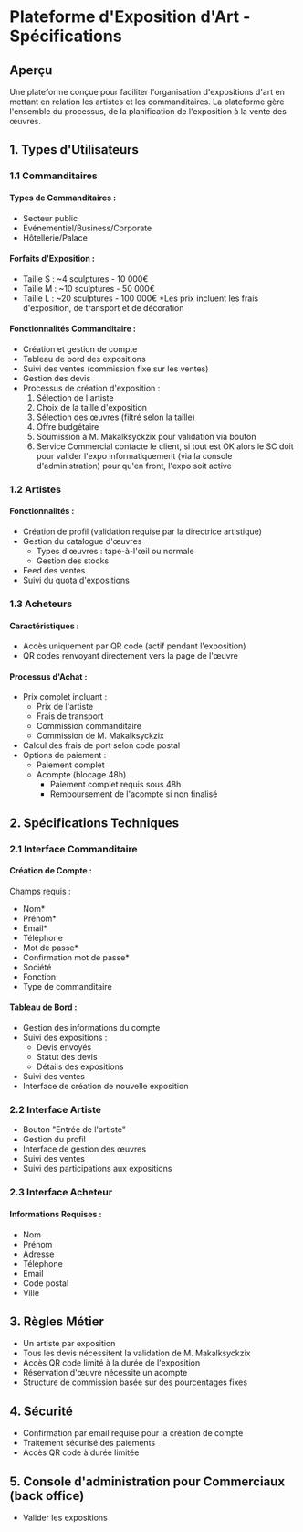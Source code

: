 # Plateforme d'Exposition d'Art - Spécifications

## Aperçu

Une plateforme conçue pour faciliter l'organisation d'expositions d'art en mettant en relation les artistes et les commanditaires. La plateforme gère l'ensemble du processus, de la planification de l'exposition à la vente des œuvres.

## 1. Types d'Utilisateurs

### 1.1 Commanditaires

#### Types de Commanditaires :

- Secteur public
- Événementiel/Business/Corporate
- Hôtellerie/Palace

#### Forfaits d'Exposition :

- Taille S : ~4 sculptures - 10 000€
- Taille M : ~10 sculptures - 50 000€
- Taille L : ~20 sculptures - 100 000€
  \*Les prix incluent les frais d'exposition, de transport et de décoration

#### Fonctionnalités Commanditaire :

- Création et gestion de compte
- Tableau de bord des expositions
- Suivi des ventes (commission fixe sur les ventes)
- Gestion des devis
- Processus de création d'exposition :
  1. Sélection de l'artiste
  2. Choix de la taille d'exposition
  3. Sélection des œuvres (filtré selon la taille)
  4. Offre budgétaire
  5. Soumission à M. Makalksyckzix pour validation via bouton
  6. Service Commercial contacte le client, si tout est OK alors le SC doit pour valider l'expo informatiquement (via la console d'administration) pour qu'en front, l'expo soit active

### 1.2 Artistes

#### Fonctionnalités :

- Création de profil (validation requise par la directrice artistique)
- Gestion du catalogue d'œuvres
  - Types d'œuvres : tape-à-l'œil ou normale
  - Gestion des stocks
- Feed des ventes
- Suivi du quota d'expositions

### 1.3 Acheteurs

#### Caractéristiques :

- Accès uniquement par QR code (actif pendant l'exposition)
- QR codes renvoyant directement vers la page de l'œuvre

#### Processus d'Achat :

- Prix complet incluant :
  - Prix de l'artiste
  - Frais de transport
  - Commission commanditaire
  - Commission de M. Makalksyckzix
- Calcul des frais de port selon code postal
- Options de paiement :
  - Paiement complet
  - Acompte (blocage 48h)
    - Paiement complet requis sous 48h
    - Remboursement de l'acompte si non finalisé

## 2. Spécifications Techniques

### 2.1 Interface Commanditaire

#### Création de Compte :

Champs requis :

- Nom\*
- Prénom\*
- Email\*
- Téléphone
- Mot de passe\*
- Confirmation mot de passe\*
- Société
- Fonction
- Type de commanditaire

#### Tableau de Bord :

- Gestion des informations du compte
- Suivi des expositions :
  - Devis envoyés
  - Statut des devis
  - Détails des expositions
- Suivi des ventes
- Interface de création de nouvelle exposition

### 2.2 Interface Artiste

- Bouton "Entrée de l'artiste"
- Gestion du profil
- Interface de gestion des œuvres
- Suivi des ventes
- Suivi des participations aux expositions

### 2.3 Interface Acheteur

#### Informations Requises :

- Nom
- Prénom
- Adresse
- Téléphone
- Email
- Code postal
- Ville

## 3. Règles Métier

- Un artiste par exposition
- Tous les devis nécessitent la validation de M. Makalksyckzix
- Accès QR code limité à la durée de l'exposition
- Réservation d'œuvre nécessite un acompte
- Structure de commission basée sur des pourcentages fixes

## 4. Sécurité

- Confirmation par email requise pour la création de compte
- Traitement sécurisé des paiements
- Accès QR code à durée limitée

## 5. Console d'administration pour Commerciaux (back office)

- Valider les expositions
